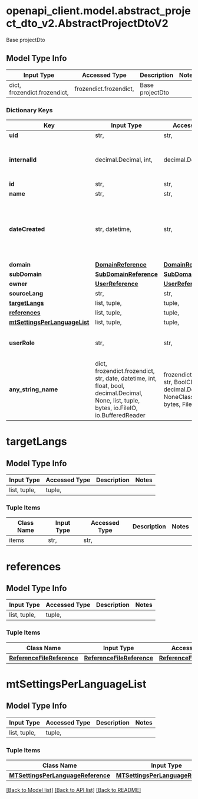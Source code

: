 # openapi_client.model.abstract_project_dto_v2.AbstractProjectDtoV2

Base projectDto

## Model Type Info
Input Type | Accessed Type | Description | Notes
------------ | ------------- | ------------- | -------------
dict, frozendict.frozendict,  | frozendict.frozendict,  | Base projectDto | 

### Dictionary Keys
Key | Input Type | Accessed Type | Description | Notes
------------ | ------------- | ------------- | ------------- | -------------
**uid** | str,  | str,  |  | [optional] 
**internalId** | decimal.Decimal, int,  | decimal.Decimal,  |  | [optional] value must be a 32 bit integer
**id** | str,  | str,  |  | [optional] 
**name** | str,  | str,  |  | [optional] 
**dateCreated** | str, datetime,  | str,  |  | [optional] value must conform to RFC-3339 date-time
**domain** | [**DomainReference**](DomainReference.md) | [**DomainReference**](DomainReference.md) |  | [optional] 
**subDomain** | [**SubDomainReference**](SubDomainReference.md) | [**SubDomainReference**](SubDomainReference.md) |  | [optional] 
**owner** | [**UserReference**](UserReference.md) | [**UserReference**](UserReference.md) |  | [optional] 
**sourceLang** | str,  | str,  |  | [optional] 
**[targetLangs](#targetLangs)** | list, tuple,  | tuple,  |  | [optional] 
**[references](#references)** | list, tuple,  | tuple,  |  | [optional] 
**[mtSettingsPerLanguageList](#mtSettingsPerLanguageList)** | list, tuple,  | tuple,  |  | [optional] 
**userRole** | str,  | str,  | Response differs based on user&#x27;s role | [optional] 
**any_string_name** | dict, frozendict.frozendict, str, date, datetime, int, float, bool, decimal.Decimal, None, list, tuple, bytes, io.FileIO, io.BufferedReader | frozendict.frozendict, str, BoolClass, decimal.Decimal, NoneClass, tuple, bytes, FileIO | any string name can be used but the value must be the correct type | [optional]

# targetLangs

## Model Type Info
Input Type | Accessed Type | Description | Notes
------------ | ------------- | ------------- | -------------
list, tuple,  | tuple,  |  | 

### Tuple Items
Class Name | Input Type | Accessed Type | Description | Notes
------------- | ------------- | ------------- | ------------- | -------------
items | str,  | str,  |  | 

# references

## Model Type Info
Input Type | Accessed Type | Description | Notes
------------ | ------------- | ------------- | -------------
list, tuple,  | tuple,  |  | 

### Tuple Items
Class Name | Input Type | Accessed Type | Description | Notes
------------- | ------------- | ------------- | ------------- | -------------
[**ReferenceFileReference**](ReferenceFileReference.md) | [**ReferenceFileReference**](ReferenceFileReference.md) | [**ReferenceFileReference**](ReferenceFileReference.md) |  | 

# mtSettingsPerLanguageList

## Model Type Info
Input Type | Accessed Type | Description | Notes
------------ | ------------- | ------------- | -------------
list, tuple,  | tuple,  |  | 

### Tuple Items
Class Name | Input Type | Accessed Type | Description | Notes
------------- | ------------- | ------------- | ------------- | -------------
[**MTSettingsPerLanguageReference**](MTSettingsPerLanguageReference.md) | [**MTSettingsPerLanguageReference**](MTSettingsPerLanguageReference.md) | [**MTSettingsPerLanguageReference**](MTSettingsPerLanguageReference.md) |  | 

[[Back to Model list]](../../README.md#documentation-for-models) [[Back to API list]](../../README.md#documentation-for-api-endpoints) [[Back to README]](../../README.md)

